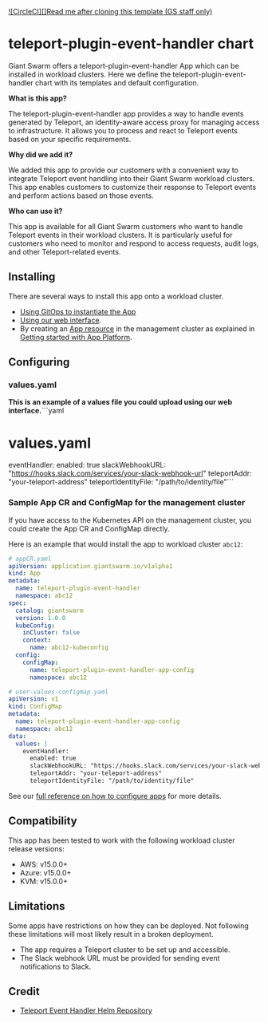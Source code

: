 [![CircleCI][]](https://dl.circleci.com/status-badge/redirect/gh/giantswarm/teleport-plugin-event-handler-app/tree/main)[Read me after cloning this template (GS staff only)](https://handbook.giantswarm.io/docs/dev-and-releng/app-developer-processes/adding_app_to_appcatalog/)

# teleport-plugin-event-handler chart

Giant Swarm offers a teleport-plugin-event-handler App which can be installed in workload clusters.
Here we define the teleport-plugin-event-handler chart with its templates and default configuration.

**What is this app?**

The teleport-plugin-event-handler app provides a way to handle events generated by Teleport, an identity-aware access proxy for managing access to infrastructure. It allows you to process and react to Teleport events based on your specific requirements.

**Why did we add it?**

We added this app to provide our customers with a convenient way to integrate Teleport event handling into their Giant Swarm workload clusters. This app enables customers to customize their response to Teleport events and perform actions based on those events.

**Who can use it?**

This app is available for all Giant Swarm customers who want to handle Teleport events in their workload clusters. It is particularly useful for customers who need to monitor and respond to access requests, audit logs, and other Teleport-related events.

## Installing

There are several ways to install this app onto a workload cluster.

- [Using GitOps to instantiate the App](https://docs.giantswarm.io/advanced/gitops/apps/)
- [Using our web interface](https://docs.giantswarm.io/platform-overview/web-interface/app-platform/#installing-an-app).
- By creating an [App resource](https://docs.giantswarm.io/use-the-api/management-api/crd/apps.application.giantswarm.io/) in the management cluster as explained in [Getting started with App Platform](https://docs.giantswarm.io/getting-started/app-platform/).

## Configuring

### values.yaml

**This is an example of a values file you could upload using our web interface.**```yaml
# values.yaml
eventHandler:  enabled: true  slackWebhookURL: "https://hooks.slack.com/services/your-slack-webhook-url"  teleportAddr: "your-teleport-address"  teleportIdentityFile: "/path/to/identity/file"```

### Sample App CR and ConfigMap for the management cluster

If you have access to the Kubernetes API on the management cluster, you could create
the App CR and ConfigMap directly.

Here is an example that would install the app to
workload cluster `abc12`:
```yaml
# appCR.yaml
apiVersion: application.giantswarm.io/v1alpha1
kind: App
metadata:
  name: teleport-plugin-event-handler
  namespace: abc12
spec:
  catalog: giantswarm
  version: 1.0.0
  kubeConfig:
    inCluster: false
    context:
      name: abc12-kubeconfig
  config:
    configMap:
      name: teleport-plugin-event-handler-app-config
      namespace: abc12
```
```yaml
# user-values-configmap.yaml
apiVersion: v1
kind: ConfigMap
metadata:
  name: teleport-plugin-event-handler-app-config
  namespace: abc12
data:
  values: |
    eventHandler:
      enabled: true
      slackWebhookURL: "https://hooks.slack.com/services/your-slack-webhook-url"
      teleportAddr: "your-teleport-address"
      teleportIdentityFile: "/path/to/identity/file"
```

See our [full reference on how to configure apps](https://docs.giantswarm.io/getting-started/app-platform/app-configuration/) for more details.

## Compatibility

This app has been tested to work with the following workload cluster release versions:

- AWS: v15.0.0+
- Azure: v15.0.0+
- KVM: v15.0.0+

## Limitations

Some apps have restrictions on how they can be deployed.
Not following these limitations will most likely result in a broken deployment.

- The app requires a Teleport cluster to be set up and accessible.
- The Slack webhook URL must be provided for sending event notifications to Slack.

## Credit

- [Teleport Event Handler Helm Repository](https://github.com/giantswarm/teleport-plugin-event-handler-app)